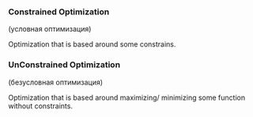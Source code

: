 ### Constrained Optimization
(условная оптимизация)

Optimization that is based around some constrains. 

### UnConstrained Optimization 
(безусловная оптимизация) 

Optimization that is based around maximizing/ minimizing some function without constraints. 
